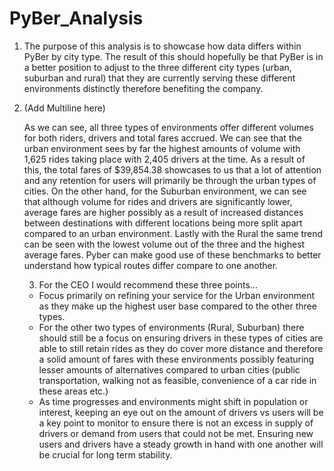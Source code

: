# PyBer_Analysis

1. The purpose of this analysis is to showcase how data differs within PyBer by city type. The result of this should hopefully be that PyBer is in a better position to adjust to the three different city types (urban, suburban and rural) that they are currently serving these different environments distinctly therefore benefiting the company.

2. (Add Multiline here)

   As we can see, all three types of environments offer different volumes for both riders, drivers and total fares accrued.  We can see that the urban environment sees by far the highest amounts of volume with 1,625 rides taking place with 2,405 drivers at the time. As a result of this, the total fares of $39,854.38 showcases to us that a lot of attention and any retention for users will primarily be through the urban types of cities. On the other hand, for the Suburban environment, we can see that although volume for rides and drivers are significantly lower, average fares are higher possibly as a result of increased distances between destinations with different locations being more split apart compared to an urban environment. Lastly with the Rural the same trend can be seen with the lowest volume out of the three and the highest average fares. Pyber can make good use of these benchmarks to better understand how typical routes differ compare to one another. 

   3. For the CEO I would recommend these three points...

   - Focus primarily on refining your service for the Urban environment as they make up the highest user base compared to the other three types. 
   - For the other two types of environments (Rural, Suburban) there should still be a focus on ensuring drivers in these types of cities are able to still retain rides as they do cover more distance and therefore a solid amount of fares with these environments possibly featuring lesser amounts of alternatives compared to urban cities (public transportation, walking not as feasible, convenience of a car ride in these areas etc.) 
   - As time progresses and environments might shift in population or interest, keeping an eye out on the amount of drivers vs users will be a key point to monitor to ensure there is not an excess in supply of drivers or demand from users that could not be met. Ensuring new users and drivers have a steady growth in hand with one another will be crucial for long term stability. 

   

   